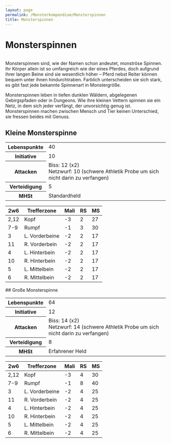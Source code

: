 ```yaml
---
layout: page
permalink: /Monsterkompendium/Monsterspinnen
title: Monsterspinnen
---
```


# Monsterspinnen

<img alt="" src="{{ site.baseurl }}/assets/images/monster/tn2/monsterspinne.jpg" />

Monsterspinnen sind, wie der Namen schon andeutet, monströse Spinnen. Ihr Körper allein ist so umfangreich wie der eines Pferdes, doch aufgrund ihrer langen Beine sind sie wesentlich höher &ndash; Pferd nebst Reiter können bequem unter ihnen hindurchtraben. Farblich unterscheiden sie sich stark, es gibt fast jede bekannte Spinnenart in Monstergröße.

Monsterspinnen leben in tiefen dunklen Wäldern, abgelegenen Gebirgspfaden oder in Dungeons. Wie ihre kleinen Vettern spinnen sie ein Netz, in dem sich jeder verfängt, der unvorsichtig genug ist. Monsterspinnen machen zwischen Mensch und Tier keinen Unterschied, sie fressen beides mit Genuss.

## Kleine Monsterspinne

<table>
<tbody>
<tr><th>Lebenspunkte</th><td>40</td></tr>
<tr><th>Initiative</th><td>10</td></tr>
<tr><th>Attacken</th><td>Biss: 12 (x2)<br/>
Netzwurf: 10 (schwere Athletik Probe um sich nicht darin zu verfangen)</td></tr>
<tr><th>Verteidigung</th><td>5</td></tr>
<tr><th>MHSt</th><td>Standardheld</td></tr>
</tbody>
</table>
<table>
<thead>
<tr><th>2w6</th><th>Trefferzone</th><th>Mali</th><th>RS</th><th>MS</th></tr>
</thead>
<tbody>
<tr><td>2,12</td><td>Kopf</td><td>-3</td><td>2</td><td>27</td></tr>
<tr><td>7-9</td><td>Rumpf</td><td>-1</td><td>3</td><td>30</td></tr>
<tr><td>3</td><td>L. Vorderbeine</td><td>-2</td><td>2</td><td>17</td></tr>
<tr><td>11</td><td>R. Vorderbein</td><td>-2</td><td>2</td><td>17</td></tr>
<tr><td>4</td><td>L. Hinterbein</td><td>-2</td><td>2</td><td>17</td></tr>
<tr><td>10</td><td>R. Hinterbein</td><td>-2</td><td>2</td><td>17</td></tr>
<tr><td>5</td><td>L. Mittelbein</td><td>-2</td><td>2</td><td>17</td></tr>
<tr><td>6</td><td>R. Mittelbein</td><td>-2</td><td>2</td><td>17</td></tr>
</tbody>
</table>
## Große Monsterspinne

<table>
<tbody>
<tr><th>Lebenspunkte</th><td>64</td></tr>
<tr><th>Initiative</th><td>12</td></tr>
<tr><th>Attacken</th><td>Biss: 14 (x2)<br/>
Netzwurf: 14 (schwere Athletik Probe um sich nicht darin zu verfangen)</td></tr>
<tr><th>Verteidigung</th><td>8</td></tr>
<tr><th>MHSt</th><td>Erfahrener Held</td></tr>
</tbody>
</table>
<table>
<thead>
<tr><th>2w6</th><th>Trefferzone</th><th>Mali</th><th>RS</th><th>MS</th></tr>
</thead>
<tbody>
<tr><td>2,12</td><td>Kopf</td><td>-3</td><td>4</td><td>30</td></tr>
<tr><td>7-9</td><td>Rumpf</td><td>-1</td><td>8</td><td>40</td></tr>
<tr><td>3</td><td>L. Vorderbeine</td><td>-2</td><td>4</td><td>25</td></tr>
<tr><td>11</td><td>R. Vorderbein</td><td>-2</td><td>4</td><td>25</td></tr>
<tr><td>4</td><td>L. Hinterbein</td><td>-2</td><td>4</td><td>25</td></tr>
<tr><td>10</td><td>R. Hinterbein</td><td>-2</td><td>4</td><td>25</td></tr>
<tr><td>5</td><td>L. Mittelbein</td><td>-2</td><td>4</td><td>25</td></tr>
<tr><td>6</td><td>R. Mittelbein</td><td>-2</td><td>4</td><td>25</td></tr>
</tbody>
</table>
